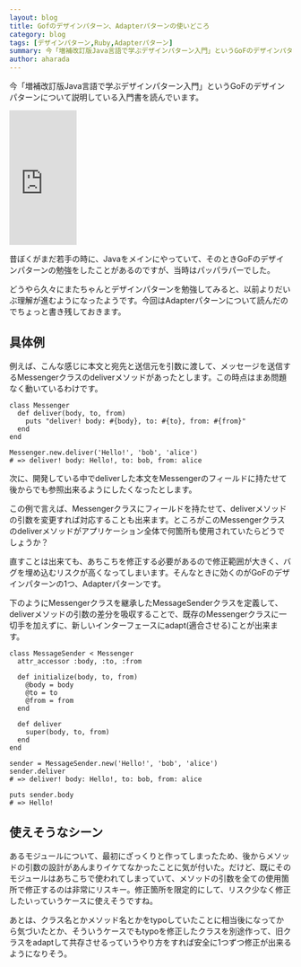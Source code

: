 ```yaml
---
layout: blog
title: Gofのデザインパターン、Adapterパターンの使いどころ
category: blog
tags: [デザインパターン,Ruby,Adapterパターン]
summary: 今「増補改訂版Java言語で学ぶデザインパターン入門」というGoFのデザインパターンについて説明している入門書を読んでいます。
author: aharada
---
```


今「増補改訂版Java言語で学ぶデザインパターン入門」というGoFのデザインパターンについて説明している入門書を読んでいます。

<iframe src="https://rcm-fe.amazon-adsystem.com/e/cm?lt1=_blank&bc1=FFFFFF&IS2=1&bg1=FFFFFF&fc1=000000&lc1=0000FF&t=redhornet09-22&o=9&p=8&l=as1&m=amazon&f=ifr&ref=qf_sp_asin_til&asins=4797327030" style="width:120px;height:240px;" scrolling="no" marginwidth="0" marginheight="0" frameborder="0"></iframe>

昔ぼくがまだ若手の時に、Javaをメインにやっていて、そのときGoFのデザインパターンの勉強をしたことがあるのですが、当時はパッパラパーでした。

どうやら久々にまたちゃんとデザインパターンを勉強してみると、以前よりだいぶ理解が進むようになったようです。今回はAdapterパターンについて読んだのでちょっと書き残しておきます。


## 具体例

例えば、こんな感じに本文と宛先と送信元を引数に渡して、メッセージを送信するMessengerクラスのdeliverメソッドがあったとします。この時点はまあ問題なく動いているわけです。

```
class Messenger
  def deliver(body, to, from)
    puts "deliver! body: #{body}, to: #{to}, from: #{from}"
  end
end

Messenger.new.deliver('Hello!', 'bob', 'alice')
# => deliver! body: Hello!, to: bob, from: alice
```

次に、開発している中でdeliverした本文をMessengerのフィールドに持たせて後からでも参照出来るようにしたくなったとします。

この例で言えば、Messengerクラスにフィールドを持たせて、deliverメソッドの引数を変更すれば対応することも出来ます。ところがこのMessengerクラスのdeliverメソッドがアプリケーション全体で何箇所も使用されていたらどうでしょうか？

直すことは出来ても、あちこちを修正する必要があるので修正範囲が大きく、バグを埋め込むリスクが高くなってしまいます。そんなときに効くのがGoFのデザインパターンの1つ、Adapterパターンです。

下のようにMessengerクラスを継承したMessageSenderクラスを定義して、deliverメソッドの引数の差分を吸収することで、既存のMessengerクラスに一切手を加えずに、新しいインターフェースにadapt(適合させる)ことが出来ます。

```
class MessageSender < Messenger
  attr_accessor :body, :to, :from

  def initialize(body, to, from)
    @body = body
    @to = to
    @from = from
  end

  def deliver
    super(body, to, from)
  end
end

sender = MessageSender.new('Hello!', 'bob', 'alice')
sender.deliver
# => deliver! body: Hello!, to: bob, from: alice

puts sender.body
# => Hello!
```

## 使えそうなシーン

あるモジュールについて、最初にざっくりと作ってしまったため、後からメソッドの引数の設計があんまりイケてなかったことに気が付いた。だけど、既にそのモジュールはあちこちで使われてしまっていて、メソッドの引数を全ての使用箇所で修正するのは非常にリスキー。修正箇所を限定的にして、リスク少なく修正したいっていうケースに使えそうですね。

あとは、クラス名とかメソッド名とかをtypoしていたことに相当後になってから気づいたとか、そういうケースでもtypoを修正したクラスを別途作って、旧クラスをadaptして共存させるっていうやり方をすれば安全に1つずつ修正が出来るようになりそう。
